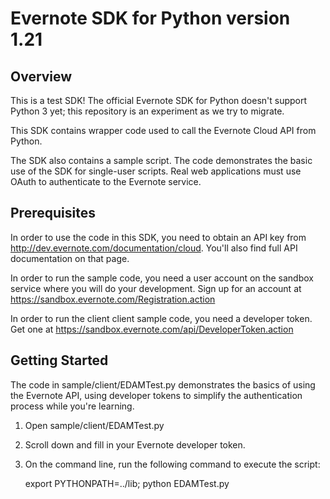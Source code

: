 Evernote SDK for Python version 1.21
============================================

Overview
--------
This is a test SDK! The official Evernote SDK for Python doesn't support Python 3 yet; this repository is an experiment as we try to migrate.

This SDK contains wrapper code used to call the Evernote Cloud API from Python.

The SDK also contains a sample script. The code demonstrates the basic use of the SDK for single-user scripts. Real web applications must use OAuth to authenticate to the Evernote service.

Prerequisites
-------------
In order to use the code in this SDK, you need to obtain an API key from http://dev.evernote.com/documentation/cloud. You'll also find full API documentation on that page.

In order to run the sample code, you need a user account on the sandbox service where you will do your development. Sign up for an account at https://sandbox.evernote.com/Registration.action 

In order to run the client client sample code, you need a developer token. Get one at https://sandbox.evernote.com/api/DeveloperToken.action

Getting Started
---------------
The code in sample/client/EDAMTest.py demonstrates the basics of using the Evernote API, using developer tokens to simplify the authentication process while you're learning. 

1. Open sample/client/EDAMTest.py
2. Scroll down and fill in your Evernote developer token.
3. On the command line, run the following command to execute the script:

    export PYTHONPATH=../lib; python EDAMTest.py
